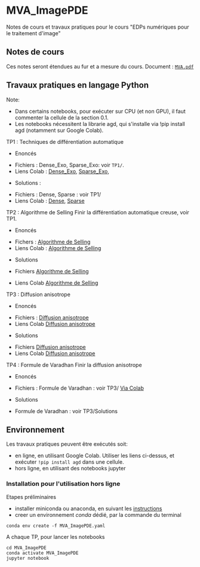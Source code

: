# MVA_ImagePDE

Notes de cours et travaux pratiques pour le cours "EDPs numériques pour le traitement d'image"


<!---
## Liens

## Important ! Cours en distanciel le 19 janvier 2022

Salle de cours : https://bbb2.imo.universite-paris-saclay.fr/b/jea-ujt-mp2

Ce dépôt : https://github.com/Mirebeau/MVA_ImagePDE
--->

## Notes de cours

Ces notes seront étendues au fur et a mesure du cours.
Document : [`MVA.pdf`](MVA.pdf)

## Travaux pratiques en langage Python

Note:
 - Dans certains notebooks, pour exécuter sur CPU (et non GPU), il faut commenter la cellule de la section 0.1.
 - Les notebooks nécessitent la librarie agd, qui s'installe via !pip install agd (notamment sur Google Colab).

<!---
	Générer un lien Colab
	https://colab.research.google.com/notebook#fileId= (insérer identifiant) &offline=true&sandboxMode=true
--->

TP1 : Techniques de différentiation automatique
* Enoncés  
 - Fichiers : Dense_Exo, Sparse_Exo: voir `TP1/`.
 - Liens Colab :
  [Dense_Exo](https://colab.research.google.com/notebook#fileId=1tqdZvmZFA_1lg6gj6q0U5l-Ez7qIeWo8&offline=true&sandboxMode=true),
  [Sparse_Exo](https://colab.research.google.com/notebook#fileId=1ohjV4fXNs5NcrUS3XeFtIHOGYBx8GCMM&offline=true&sandboxMode=true),

* Solutions :
 - Fichiers : Dense, Sparse : voir TP1/
 - Liens Colab :
  [Dense](https://colab.research.google.com/notebook#fileId=1cF26zZz8LAbrL7gbbWEtyYdBtlTSBwVL&offline=true&sandboxMode=true),
  [Sparse](https://colab.research.google.com/notebook#fileId=1tifdb1jjVJP9TCUpVWYghiXgOEhbAaHI&offline=true&sandboxMode=true)

TP2 : Algorithme de Selling
Finir la différentiation automatique creuse, voir TP1.

* Enoncés
 - Fichers :
 [Algorithme de Selling](https://drive.google.com/file/d/1adPejCBWfUmBnn8A_3XaW0W_PuAZI9MU/view?usp=sharing)
 - Liens Colab :
 [Algorithme de Selling](https://colab.research.google.com/notebook#fileId=1adPejCBWfUmBnn8A_3XaW0W_PuAZI9MU&offline=true&sandboxMode=true)

* Solutions
 - Fichiers
 [Algorithme de Selling](https://drive.google.com/open?id=1dMHXDYJoQBI_EtvQTcR15pbJaiP03S0p)

 - Liens Colab
 [Algorithme de Selling](https://colab.research.google.com/notebook#fileId=1dMHXDYJoQBI_EtvQTcR15pbJaiP03S0p&offline=true&sandboxMode=true)


TP3 : Diffusion anisotrope
* Enoncés
 - Fichiers :
 [Diffusion anisotrope](https://drive.google.com/file/d/1CY3v6gyhRVgPbsuzwfgt-kGfXzEMZWWL/view?usp=sharing)
 - Liens Colab
 [Diffusion anisotrope](https://colab.research.google.com/notebook#fileId=1CY3v6gyhRVgPbsuzwfgt-kGfXzEMZWWL&offline=true&sandboxMode=true)

* Solutions
 - Fichiers
  [Diffusion anisotrope](https://drive.google.com/open?id=1u6_XthpxwycWYIusJoP26x37n2Fvbevh)
 - Liens Colab
  [Diffusion anisotrope](https://colab.research.google.com/notebook#fileId=1u6_XthpxwycWYIusJoP26x37n2Fvbevh&offline=true&sandboxMode=true)

TP4 : Formule de Varadhan
Finir la diffusion anisotrope

* Enoncés
 - Fichiers : 
  Formule de Varadhan : voir TP3/
  [Via Colab](https://drive.google.com/file/d/1-00l_6sysNFuUNWuvTvGkQYsVObJ9Jzz/view?usp=sharing)

* Solutions
 - Formule de Varadhan : voir TP3/Solutions 

<!---
TP3 : chaleur et géodésiques

* Enoncés
 - Fichiers
 Diffusion anisotrope - à terminer - dans TP3/,
 Formule de Varadhan : voir TP3/,
 [Chaleur et ondes 1D](https://drive.google.com/file/d/10s3kP6pAzZTf0DspG3M5j-Pfmu5M6wKc/view?usp=sharing)
 - Liens Colab :
 ,
 [Chaleur et ondes 1D](https://colab.research.google.com/notebook#fileId=10s3kP6pAzZTf0DspG3M5j-Pfmu5M6wKc&offline=true&sandboxMode=true)

* Solutions
 - Fichiers
  [Diffusion anisotrope](https://drive.google.com/open?id=1u6_XthpxwycWYIusJoP26x37n2Fvbevh),
  Formule de Varadhan : voir TP3/Solutions
  [Chaleur et ondes 1D](https://drive.google.com/open?id=12fuUVP1BHfJhWOupAL4wLADSf9VYPyjM)
 - Liens Colab
 [Diffusion anisotrope](https://colab.research.google.com/notebook#fileId=1u6_XthpxwycWYIusJoP26x37n2Fvbevh&offline=true&sandboxMode=true),
 [Chaleur et ondes 1D](https://colab.research.google.com/notebook#fileId=12fuUVP1BHfJhWOupAL4wLADSf9VYPyjM&offline=true&sandboxMode=true)

--->

<!---
TP4 : transport optimal entropique

* Enoncés
- Fichiers
 Formule de Varadhan - à terminer - dans TP4/
 [transport entropique](https://www.dropbox.com/s/xiwt6y76vkf0ypr/Sinkhorn_Exo.ipynb?dl=0)

* Solutions
 [transport entropique](https://www.dropbox.com/s/a150x3ib3zd3gx4/Sinkhorn.ipynb?dl=0)

TP5 : Résolution numérique de l'équation eikonale
* Enoncés
[Eikonal GPU](https://colab.research.google.com/notebook#fileId=182TnSY0Glaabm-LLuoooScIVQNIcuT4n&offline=true&sandboxMode=true).
* Solutions
[Eikonal GPU](https://colab.research.google.com/notebook#fileId=1Y7mJ3SdD3GRm0QCtV1bRgHShzBzeLk-j&offline=true&sandboxMode=true),

TP6 : Applications de l'équation eikonale
* Enoncés [Tubular structure segmentation](https://www.dropbox.com/s/a5l4vh7ngk19mar/Tubular_Exo.ipynb?dl=0),
[Curvature penalization](https://www.dropbox.com/s/z006km415quurrx/DeviationHorizontality_Exo.ipynb?dl=0).
* Solutions [Tubular structure segmentation](https://www.dropbox.com/s/dtzc3q2vjazyocc/Tubular.ipynb?dl=0),
[Curvature penalization](https://www.dropbox.com/s/xt7stg05oqcnwk4/DeviationHorizontality.ipynb?dl=0).

* Enoncés, version Colab.
[Tubular structure segmentation](https://colab.research.google.com/1pLHYt0UocFeHbjOp5SkS7NvB6XT2ALgx&offline=true&sandboxMode=true),
[Curvature penalization](https://colab.research.google.com/notebook#fileId=1m1362Cskq8PVUbOZqMiUcYgez9IZHXqG&offline=true&sandboxMode=true).

* Solutions, version Colab.
[Tubular structure segmentation](https://colab.research.google.com/1AMLRDrNQVXLnOdsracx4ZSwPR7bgi3J9&offline=true&sandboxMode=true),
[Curvature penalization](https://colab.research.google.com/notebook#1x309yEmht-G8sy9dxJN2LGeOE4INdnmW&offline=true&sandboxMode=true).

TP7 : Chemins optimaux avec pénalisation de la courbure
* Enoncés.
Terminer DeviationHorizontality_Exo_DemiFait dans le sous-dossier TP7.
Si le temps le permet, autres exemples d'utilisation des schémas monotones:
[Schema monotone (équation de Pucci)](https://www.dropbox.com/s/i80w95ozagihych/nonlinearmonotonesecond2d_exo.ipynb),
[Schémas monotones 1D](https://www.dropbox.com/s/nakbw8pgfcl7uqs/MonotoneSchemes1D_Exo.ipynb?dl=0).
* Solutions
[Schema monotone (équation de Pucci)](https://www.dropbox.com/s/ta2g5it36yapyc1/nonlinearmonotonesecond2d.ipynb?dl=0),
[Schémas monotones 1D](https://www.dropbox.com/s/xhbozst3le6qaqo/MonotoneSchemes1D.ipynb?dl=0).

--->

## Environnement

Les travaux pratiques peuvent être exécutés soit:
- en ligne, en utilisant Google Colab. Utiliser les liens ci-dessus, et exécuter `!pip install agd` dans une cellule.
- hors ligne, en utilisant des notebooks jupyter

### Installation pour l'utilisation hors ligne

Etapes préliminaires
- installer miniconda ou anaconda, en suivant les [instructions](https://docs.conda.io/projects/conda/en/latest/user-guide/install/)
- creer un environnement *conda* dédié, par la commande du terminal
```
conda env create -f MVA_ImagePDE.yaml
```

A chaque TP, pour lancer les notebooks
```
cd MVA_ImagePDE
conda activate MVA_ImagePDE
jupyter notebook
```
